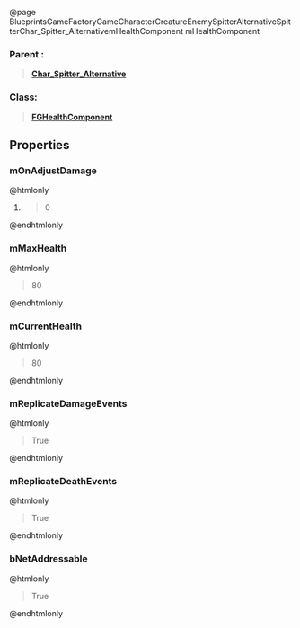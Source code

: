@page BlueprintsGameFactoryGameCharacterCreatureEnemySpitterAlternativeSpitterChar_Spitter_AlternativemHealthComponent mHealthComponent
### Parent :
<b><a href="_blueprints_game_factory_game_character_creature_enemy_spitter_alternative_spitter_char__spitter__alternative.html"><blockquote>Char_Spitter_Alternative</blockquote></a></b>
### Class:
<b><a href="_class_script_f_g_health_component.html"><blockquote>FGHealthComponent</blockquote></a></b>
## Properties
### mOnAdjustDamage
@htmlonly
<ol>
<li>
<blockquote>0</blockquote>
</li>
</ol>
@endhtmlonly

### mMaxHealth
@htmlonly
<blockquote>80</blockquote>
@endhtmlonly

### mCurrentHealth
@htmlonly
<blockquote>80</blockquote>
@endhtmlonly

### mReplicateDamageEvents
@htmlonly
<blockquote>True</blockquote>
@endhtmlonly

### mReplicateDeathEvents
@htmlonly
<blockquote>True</blockquote>
@endhtmlonly

### bNetAddressable
@htmlonly
<blockquote>True</blockquote>
@endhtmlonly


